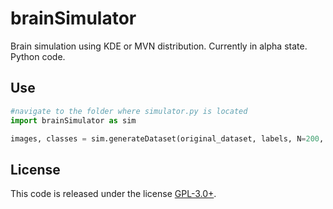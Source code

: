 # brainSimulator
Brain simulation using KDE or MVN distribution. Currently in alpha state. Python code. 

## Use
```python 
#navigate to the folder where simulator.py is located
import brainSimulator as sim

images, classes = sim.generateDataset(original_dataset, labels, N=200, classes=[0, 1, 2], algorithm='PCA', method='mvnormal')
```

## License
This code is released under the license [GPL-3.0+](https://choosealicense.com/licenses/gpl-3.0/). 
